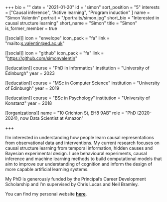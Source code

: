 +++
bio = ""
date = "2021-01-20"
id = "simon"
sort_position = "5"
interests = ["Causal inference", "Active learning", "Program induction" ]
name = "Simon Valentin"
portrait = "/portraits/simon.jpg"
short_bio = "Interested in causal structure learning"
short_name = "Simon"
title = "Simon"
is_former_member = true

[[social]]
    icon = "envelope"
    icon_pack = "fa"
    link = "mailto:s.valentin@ed.ac.uk"

[[social]]
    icon = "github"
    icon_pack = "fa"
    link = "https://github.com/simonvalentin"

[[education]]
    course = "PhD in Informatics"
    institution = "University of Edinburgh"
    year = 2023

[[education]]
    course = "MSc in Computer Science"
    institution = "University of Edinburgh"
    year = 2019

[[education]]
    course = "BSc in Psychology"
    institution = "University of Konstanz"
    year = 2018

[[organizations]]
    name = "10 Crichton St, EH8 9AB"
    role = "PhD (2020-2024), now Data Scientist at Amazon"

+++

<!-- You can write $\LaTeX$ and *Markdown* here. -->

I’m interested in understanding how people learn causal representations from observational data and interventions. My current research focuses on causal structure learning from temporal information, hidden causes and Bayesian experimental design. I use behavioural experiments, causal inference and machine learning methods to build computational models that aim to improve our understanding of cognition and inform the design of more capable artificial learning systems.

My PhD is generously funded by the Principal’s Career Development Scholarship and I’m supervised by Chris Lucas and Neil Bramley.

You can find my personal website [**here**](https://simonvalentin.github.io).
